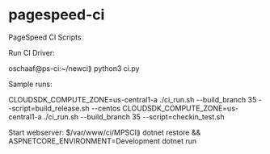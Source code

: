 # pagespeed-ci
PageSpeed CI Scripts


Run CI Driver:

oschaaf@ps-ci:~/newci⟫ python3 ci.py 

Sample runs:

CLOUDSDK_COMPUTE_ZONE=us-central1-a ./ci_run.sh --build_branch 35 --script=build_release.sh --centos
CLOUDSDK_COMPUTE_ZONE=us-central1-a ./ci_run.sh --build_branch 35 --script=checkin_test.sh


Start webserver:
$/var/www/ci/MPSCI⟫ dotnet restore && ASPNETCORE_ENVIRONMENT=Development dotnet run
